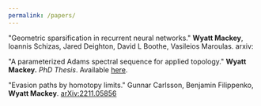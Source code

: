 ```yaml
---
permalink: /papers/
---
```


"Geometric sparsification in recurrent neural networks." **Wyatt Mackey**, Ioannis Schizas, Jared Deighton, David L Boothe, Vasileios Maroulas. arxiv:

"A parameterized Adams spectral sequence for applied topology." **Wyatt Mackey.** *PhD Thesis*. Available [here](https://searchworks.stanford.edu/view/14782659).

"Evasion paths by homotopy limits." Gunnar Carlsson, Benjamin Filippenko, **Wyatt Mackey**. [arXiv:2211.05856](https://arxiv.org/abs/2211.05856) 
